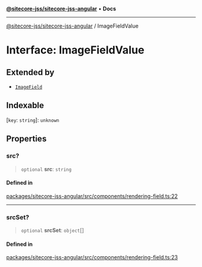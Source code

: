 [**@sitecore-jss/sitecore-jss-angular**](../README.md) • **Docs**

***

[@sitecore-jss/sitecore-jss-angular](../README.md) / ImageFieldValue

# Interface: ImageFieldValue

## Extended by

- [`ImageField`](ImageField.md)

## Indexable

 \[`key`: `string`\]: `unknown`

## Properties

### src?

> `optional` **src**: `string`

#### Defined in

[packages/sitecore-jss-angular/src/components/rendering-field.ts:22](https://github.com/Sitecore/jss/blob/14c94b27afbe004fefaf1cab8e080470a80ff3f4/packages/sitecore-jss-angular/src/components/rendering-field.ts#L22)

***

### srcSet?

> `optional` **srcSet**: `object`[]

#### Defined in

[packages/sitecore-jss-angular/src/components/rendering-field.ts:23](https://github.com/Sitecore/jss/blob/14c94b27afbe004fefaf1cab8e080470a80ff3f4/packages/sitecore-jss-angular/src/components/rendering-field.ts#L23)
